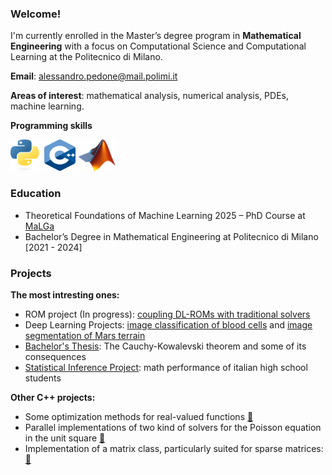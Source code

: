 ### Welcome! 
I'm currently enrolled in the Master’s degree program in __Mathematical Engineering__ with a focus on Computational Science and Computational Learning at the Politecnico di Milano.

__Email__: alessandro.pedone@mail.polimi.it

__Areas of interest__: mathematical analysis, numerical analysis, PDEs, machine learning.

__Programming skills__

<span style="white-space: nowrap;">
  <img src="./img/ptyhon.png" alt="Python Logo" width="50" height="50"/>
  <img src="./img/c++.svg" alt="C++ Logo" width="50" height="50"/>
  <img src="./img/matlab.png" alt="MATLAB Logo" width="60" height="50"/>
</span>


### Education
- Theoretical Foundations of Machine Learning 2025 – PhD Course at [MaLGa](https://malga.unige.it/) 
- Bachelor’s Degree in Mathematical Engineering at Politecnico di Milano [2021 - 2024]

### Projects
__The most intresting ones:__
- ROM project (In progress): [coupling DL-ROMs with traditional solvers](https://github.com/alessandropedone/coupling-DL-ROM)
- Deep Learning Projects: [image classification of blood cells](https://github.com/alessandropedone/anndl-hw1) and [image segmentation of Mars terrain](https://github.com/alessandropedone/anndl-hw2)
- [Bachelor's Thesis](https://github.com/alessandropedone/cauchy-kowalevski-theorem): The Cauchy-Kowalevski theorem and some of its consequences
- [Statistical Inference Project](https://github.com/alessandropedone/statistical-inference-project): math performance of italian high school students

__Other C++ projects:__
- Some optimization methods for real-valued functions [🔗](https://github.com/alessandropedone/real-function-optimization) 
- Parallel implementations of two kind of solvers for the Poisson equation in the unit square  [🔗](https://github.com/alessandropedone/laplacian-unit-square) 
- Implementation of a matrix class, particularly suited for sparse matrices: [🔗](https://github.com/alessandropedone/sparse-matrix)
